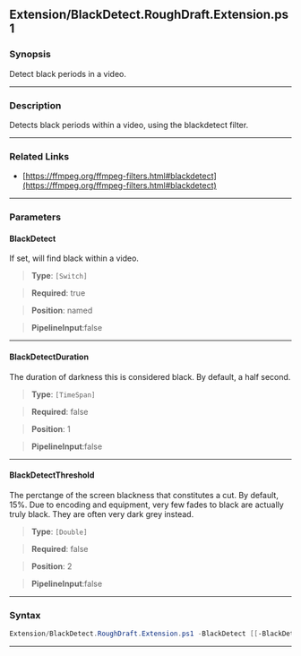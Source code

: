 
Extension/BlackDetect.RoughDraft.Extension.ps1
----------------------------------------------
### Synopsis
Detect black periods in a video.

---
### Description

Detects black periods within a video, using the blackdetect filter.

---
### Related Links
* [https://ffmpeg.org/ffmpeg-filters.html#blackdetect](https://ffmpeg.org/ffmpeg-filters.html#blackdetect)



---
### Parameters
#### **BlackDetect**

If set, will find black within a video.



> **Type**: ```[Switch]```

> **Required**: true

> **Position**: named

> **PipelineInput**:false



---
#### **BlackDetectDuration**

The duration of darkness this is considered black.  By default, a half second.



> **Type**: ```[TimeSpan]```

> **Required**: false

> **Position**: 1

> **PipelineInput**:false



---
#### **BlackDetectThreshold**

The perctange of the screen blackness that constitutes a cut.  By default, 15%.
Due to encoding and equipment, very few fades to black are actually truly black.
They are often very dark grey instead.



> **Type**: ```[Double]```

> **Required**: false

> **Position**: 2

> **PipelineInput**:false



---
### Syntax
```PowerShell
Extension/BlackDetect.RoughDraft.Extension.ps1 -BlackDetect [[-BlackDetectDuration] <TimeSpan>] [[-BlackDetectThreshold] <Double>] [<CommonParameters>]
```
---



